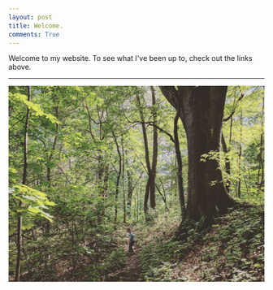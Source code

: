 ```yaml
---
layout: post
title: Welcome. 
comments: True
---
```


Welcome to my website. To see what I've been up to, check out the links above. 

-----

![Big oak, little boy](/assets/IMG_20170630_174631_445.jpeg)
